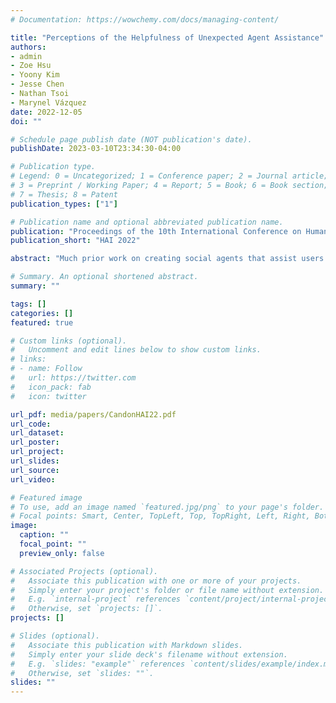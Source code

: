 ```yaml
---
# Documentation: https://wowchemy.com/docs/managing-content/

title: "Perceptions of the Helpfulness of Unexpected Agent Assistance"
authors: 
- admin
- Zoe Hsu
- Yoony Kim
- Jesse Chen
- Nathan Tsoi
- Marynel Vázquez
date: 2022-12-05
doi: ""

# Schedule page publish date (NOT publication's date).
publishDate: 2023-03-10T23:34:30-04:00

# Publication type.
# Legend: 0 = Uncategorized; 1 = Conference paper; 2 = Journal article;
# 3 = Preprint / Working Paper; 4 = Report; 5 = Book; 6 = Book section;
# 7 = Thesis; 8 = Patent
publication_types: ["1"]

# Publication name and optional abbreviated publication name.
publication: "Proceedings of the 10th International Conference on Human-Agent Interaction (HAI), December 2022"
publication_short: "HAI 2022"

abstract: "Much prior work on creating social agents that assist users relies on preconceived assumptions of what it means to be helpful. For example, it is common to assume that a helpful agent just assists with achieving a user’s objective. However, as assistive agents become more widespread, human-agent interactions may be more ad-hoc, providing opportunities for unexpected agent assistance. How would this affect human notions of an agent’s helpfulness? To investigate this question, we conducted an exploratory study (N=186) where participants interacted with agents displaying unexpected, assistive behaviors in a Space Invaders game and we studied factors that may influence perceived helpfulness in these interactions. Our results challenge the idea that human perceptions of the helpfulness of unexpected agent assistance can be derived from a universal, objective definition of help. Also, humans will reciprocate unexpected assistance, but might not always consider that they are in fact helping an agent. Based on our findings, we recommend considering personalization and adaptation when designing future assistive behaviors for prosocial agents that may try to help users in unexpected situations."

# Summary. An optional shortened abstract.
summary: ""

tags: []
categories: []
featured: true

# Custom links (optional).
#   Uncomment and edit lines below to show custom links.
# links:
# - name: Follow
#   url: https://twitter.com
#   icon_pack: fab
#   icon: twitter

url_pdf: media/papers/CandonHAI22.pdf
url_code:
url_dataset:
url_poster:
url_project:
url_slides:
url_source:
url_video:

# Featured image
# To use, add an image named `featured.jpg/png` to your page's folder. 
# Focal points: Smart, Center, TopLeft, Top, TopRight, Left, Right, BottomLeft, Bottom, BottomRight.
image:
  caption: ""
  focal_point: ""
  preview_only: false

# Associated Projects (optional).
#   Associate this publication with one or more of your projects.
#   Simply enter your project's folder or file name without extension.
#   E.g. `internal-project` references `content/project/internal-project/index.md`.
#   Otherwise, set `projects: []`.
projects: []

# Slides (optional).
#   Associate this publication with Markdown slides.
#   Simply enter your slide deck's filename without extension.
#   E.g. `slides: "example"` references `content/slides/example/index.md`.
#   Otherwise, set `slides: ""`.
slides: ""
---
```

